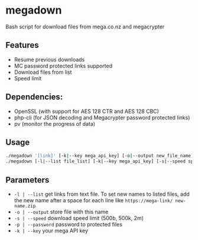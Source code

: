 # megadown

Bash script for download files from mega.co.nz and megacrypter

## Features

 * Resume previous downloads
 * MC password protected links supported
 * Download files from list
 * Speed limit

## Dependencies:

 * OpenSSL (with support for AES 128 CTR and AES 128 CBC)
 * php-cli (for JSON decoding and Megacrypter password protected links)
 * pv (monitor the progress of data)

## Usage

```bash
./megadown '[link]' [-k|--key mega_api_key] [-o|--output new_file_name] [-s|--speed speed_limit_bytes_second] [-p|--password mc_url_pass]
./megadown [-l|--list file_list] [-k|--key mega_api_key] [-s|--speed speed_limit_bytes_second] [-p|--password mc_url_pass]
```

## Parameters

 * `-l | --list`      get links from text file. To set new names to listed files, add the new name after a space for each line like `https://mega-link/ new-name.zip`
 * `-o | --output`    store file with this name
 * `-s | --speed`     download speed limit (500b, 500k, 2m)
 * `-p | --password`  password to protected files
 * `-k | --key`       your mega API key
